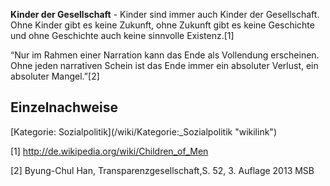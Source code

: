 **Kinder der Gesellschaft** - Kinder sind immer auch Kinder der
Gesellschaft. Ohne Kinder gibt es keine Zukunft, ohne Zukunft gibt es
keine Geschichte und ohne Geschichte auch keine sinnvolle Existenz.[1]

“Nur im Rahmen einer Narration kann das Ende als Vollendung erscheinen.
Ohne jeden narrativen Schein ist das Ende immer ein absoluter Verlust,
ein absoluter Mangel.”[2]

Einzelnachweise
---------------

<references />
[Kategorie: Sozialpolitik](/wiki/Kategorie:_Sozialpolitik "wikilink")

[1] <http://de.wikipedia.org/wiki/Children_of_Men>

[2] Byung-Chul Han, Transparenzgesellschaft,S. 52, 3. Auflage 2013 MSB
